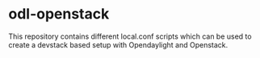 # odl-openstack
This repository contains different local.conf scripts which can be used to create a devstack based setup with Opendaylight and Openstack.
